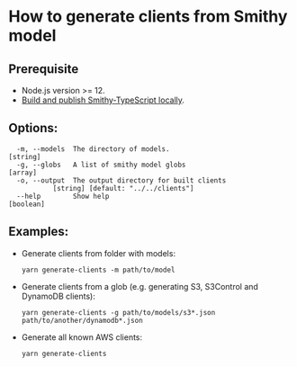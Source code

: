 # How to generate clients from Smithy model

## Prerequisite

* Node.js version >= 12.
* [Build and publish Smithy-TypeScript locally](https://github.com/awslabs/smithy-typescript#steps-to-build).

## Options:

```
  -m, --models  The directory of models.                                [string]
  -g, --globs   A list of smithy model globs                             [array]
  -o, --output  The output directory for built clients
           [string] [default: "../../clients"]
  --help        Show help                                              [boolean]
```

## Examples:

- Generate clients from folder with models:

  `yarn generate-clients -m path/to/model`

- Generate clients from a glob (e.g. generating S3, S3Control and DynamoDB clients):

  `yarn generate-clients -g path/to/models/s3*.json path/to/another/dynamodb*.json`

- Generate all known AWS clients:

  `yarn generate-clients`
